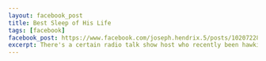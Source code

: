 ```yaml
---
layout: facebook_post
title: Best Sleep of His Life
tags: [facebook]
facebook_post: https://www.facebook.com/joseph.hendrix.5/posts/10207228431850490
excerpt: There's a certain radio talk show host who recently been hawking some pillow, saying that now that he has it he's having the best sleep of his life and that before he'd never slept well. Previously he hawked some mattress, again saying when he used it, it was the best sleep of his life and that before he'd never slept well. I'm confused.
---
```

